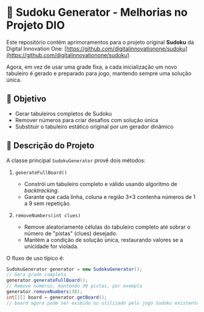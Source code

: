 # 🧩 Sudoku Generator - Melhorias no Projeto DIO

Este repositório contém aprimoramentos para o projeto original **Sudoku** da Digital Innovation One: [https://github.com/digitalinnovationone/sudoku](https://github.com/digitalinnovationone/sudoku)

Agora, em vez de usar uma grade fixa, a cada inicialização um novo tabuleiro é gerado e preparado para jogo, mantendo sempre uma solução única.

## 🧠 Objetivo

* Gerar tabuleiros completos de Sudoku
* Remover números para criar desafios com solução única
* Substituir o tabuleiro estático original por um gerador dinâmico

## 📄 Descrição do Projeto

A classe principal `SudokuGenerator` provê dois métodos:

1. `generateFullBoard()`

   * Constrói um tabuleiro completo e válido usando algoritmo de *backtracking*.
   * Garante que cada linha, coluna e região 3×3 contenha números de 1 a 9 sem repetição.

2. `removeNumbers(int clues)`

   * Remove aleatoriamente células do tabuleiro completo até sobrar o número de "pistas" (clues) desejado.
   * Mantém a condição de solução única, restaurando valores se a unicidade for violada.

O fluxo de uso típico é:

```java
SudokuGenerator generator = new SudokuGenerator();
// Gera grade completa
generator.generateFullBoard();
// Remove números, mantendo 30 pistas, por exemplo
generator.removeNumbers(30);
int[][] board = generator.getBoard();
// board agora pode ser exibido ou utilizado pelo jogo Sudoku existente
```



